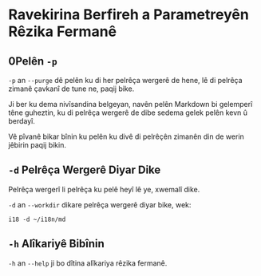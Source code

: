 # Ravekirina Berfireh a Parametreyên Rêzika Fermanê

## 0Pelên `-p`

`-p` an `--purge` dê pelên ku di her pelrêça wergerê de hene, lê di pelrêça zimanê çavkanî de tune ne, paqij bike.

Ji ber ku dema nivîsandina belgeyan, navên pelên Markdown bi gelemperî têne guheztin, ku di pelrêça wergerê de dibe sedema gelek pelên kevn û berdayî.

Vê pîvanê bikar bînin ku pelên ku divê di pelrêçên zimanên din de werin jêbirin paqij bikin.

## `-d` Pelrêça Wergerê Diyar Dike

Pelrêça wergerî li pelrêça ku pelê heyî lê ye, xwemalî dike.

`-d` an `--workdir` dikare pelrêça wergerê diyar bike, wek:

```
i18 -d ~/i18n/md
```

## `-h` Alîkariyê Bibînin

`-h` an `--help` ji bo dîtina alîkariya rêzika fermanê.